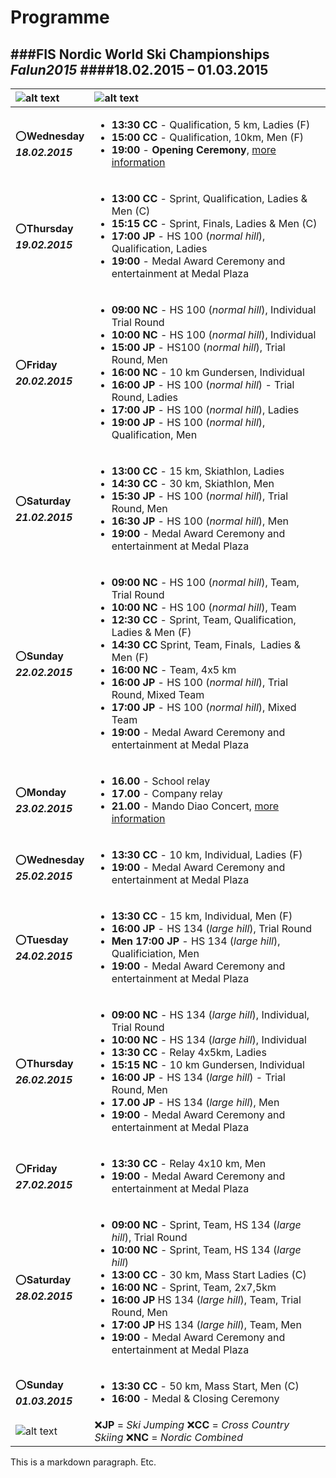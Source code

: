Programme
=========
###**FIS Nordic World Ski Championships _Falun2015_**
####18.02.2015 – 01.03.2015
---
|![alt text][FALUN2015_logo1]|![alt text][FALUN2015_logo2]|
|:---------------------------|:---------------------------|
|:o:**Wednesday** <br> **_18.02.2015_**|<ul><li>**13:30 CC** - Qualification, 5 km, Ladies (F)</li> <li>**15:00 CC** - Qualification, 10km, Men (F)</li> <li>**19:00** - **Opening Ceremony**, [more information](http://falun2015.com/en/opening-ceremony-ticket-sales/ "Opening Ceremony")</li></ul>|
|:o:**Thursday** <br> **_19.02.2015_**|<ul><li>**13:00 CC** - Sprint, Qualification, Ladies & Men (C)</li> <li>**15:15 CC** - Sprint, Finals, Ladies & Men (C)</li> <li>**17:00 JP** - HS 100 (*normal hill*), Qualification, Ladies</li> <li>**19:00** - Medal Award Ceremony and entertainment at Medal Plaza</li></ul>|
|:o:**Friday** <br> **_20.02.2015_**|<ul><li>**09:00 NC** - HS 100 (*normal hill*), Individual Trial Round</li> <li>**10:00 NC** - HS 100 (*normal hill*), Individual</li> <li>**15:00 JP** - HS100 (*normal hill*), Trial Round, Men</li> <li>**16:00 NC** - 10 km Gundersen, Individual</li> <li>**16:00 JP** - HS 100 (*normal hill*) - Trial Round, Ladies</li> <li>**17:00 JP** - HS 100 (*normal hill*), Ladies</li> <li>**19:00 JP** - HS 100 (*normal hill*), Qualification, Men</li></ul>|
|:o:**Saturday** <br> **_21.02.2015_**|<ul><li>**13:00 CC** - 15 km, Skiathlon, Ladies</li> <li>**14:30 CC** - 30 km, Skiathlon, Men</li> <li>**15:30 JP** - HS 100 (*normal hill*), Trial Round, Men</li> <li>**16:30 JP** - HS 100 (*normal hill*), Men</li> <li>**19:00** - Medal Award Ceremony and entertainment at Medal Plaza</li></ul>|
|:o:**Sunday** <br> **_22.02.2015_**|<ul><li>**09:00 NC** - HS 100 (*normal hill*), Team, Trial Round</li> <li>**10:00 NC** - HS 100 (*normal hill*), Team</li> <li>**12:30 CC** - Sprint, Team, Qualification,  Ladies & Men (F)</li> <li>**14:30 CC** Sprint, Team, Finals,  Ladies & Men (F)</li> <li>**16:00 NC** - Team, 4x5 km</li> <li>**16:00 JP** - HS 100 (*normal hill*), Trial Round, Mixed Team</li> <li>**17:00 JP** - HS 100 (*normal hill*), Mixed Team</li> <li>**19:00** - Medal Award Ceremony and entertainment at Medal Plaza</li></ul>|
|:o:**Monday** <br> **_23.02.2015_**|<ul><li>**16.00** -  School relay</li> <li>**17.00** - Company relay</li> <li>**21.00** - Mando Diao Concert, [more information](http://falun2015.com/en/mando-diao-concert/ "Mando Diao Concert")</li></ul>|
|:o:**Wednesday** <br> **_25.02.2015_**|<ul><li>**13:30 CC** -  10 km, Individual, Ladies (F)</li> <li>**19:00** - Medal Award Ceremony and entertainment at Medal Plaza</li></ul>|
|:o:**Tuesday** <br> **_24.02.2015_**|<ul><li>**13:30 CC** - 15 km, Individual, Men (F)</li> <li>**16:00 JP** - HS 134 (*large hill*), Trial Round</li> <li>**Men 17:00 JP** - HS 134 (*large hill*), Qualificiation, Men</li> <li>**19:00** - Medal Award Ceremony and entertainment at Medal Plaza</li></ul>|
|:o:**Thursday** <br> **_26.02.2015_**|<ul><li>**09:00 NC** - HS 134 (*large hill*), Individual, Trial Round</li> <li>**10:00 NC** - HS 134 (*large hill*), Individual</li> <li>**13:30 CC** - Relay 4x5km, Ladies</li> <li>**15:15 NC** - 10 km Gundersen, Individual</li> <li>**16:00 JP** - HS 134 (*large hill*) - Trial Round, Men</li> <li>**17.00 JP** - HS 134 (*large hill*), Men</li> <li>**19:00** - Medal Award Ceremony and entertainment at Medal Plaza</li></ul>|
|:o:**Friday** <br> **_27.02.2015_**|<ul><li>**13:30 CC** - Relay 4x10 km, Men</li> <li>**19:00** - Medal Award Ceremony and entertainment at Medal Plaza</li></ul>|
|:o:**Saturday** <br> **_28.02.2015_**|<ul><li>**09:00 NC** - Sprint, Team, HS 134 (*large hill*), Trial Round</li> <li>**10:00 NC** - Sprint, Team, HS 134 (*large hill*)</li> <li>**13:00 CC** - 30 km, Mass Start Ladies (C)</li> <li>**16:00 NC** - Sprint, Team, 2x7,5km</li> <li>**16:00 JP** HS 134 (*large hill*), Team, Trial Round, Men</li> <li>**17:00 JP** HS 134 (*large hill*), Team, Men</li> <li>**19:00** - Medal Award Ceremony and entertainment at Medal Plaza</li></ul>|
|:o:**Sunday** <br> **_01.03.2015_**|<ul><li>**13:30 CC** - 50 km, Mass Start, Men (C)</li> <li>**16:00** - Medal & Closing Ceremony</ul></li>|
|![alt text][FALUN2015_logo1]|:x:**JP** = _Ski Jumping_ :x:**CC** = _Cross Country Skiing_ :x:**NC** = _Nordic Combined_|

[FALUN2015_logo1]:https://cloud.githubusercontent.com/assets/5722673/6686816/38b4d076-cca5-11e4-9b7e-49bfb4e2616c.jpg
[FALUN2015_logo2]:https://cloud.githubusercontent.com/assets/5722673/6686885/e0274640-cca5-11e4-8444-2469071f5c21.jpg


This is a markdown paragraph. Etc.
